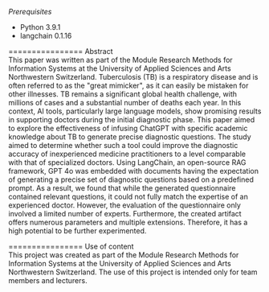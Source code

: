 *Prerequisites*

- Python 3.9.1
- langchain 0.1.16

================ Abstract<br />
This paper was written as part of the Module Research Methods for Information Systems at the University of Applied Sciences and Arts Northwestern Switzerland.
Tuberculosis (TB) is a respiratory disease and is often referred to as the "great mimicker", as it can easily be mistaken for other illnesses. TB remains a significant global health challenge, with millions of cases and a substantial number of deaths each year. In this context, AI tools, particularly large language models, show promising results in supporting doctors during the initial diagnostic phase.
This paper aimed to explore the effectiveness of infusing ChatGPT with specific academic knowledge about TB to generate precise diagnostic questions. The study aimed to determine whether such a tool could improve the diagnostic accuracy of inexperienced medicine practitioners to a level comparable with that of specialized doctors. Using LangChain, an open-source RAG framework, GPT 4o was embedded with documents having the expectation of generating a precise set of diagnostic questions based on a predefined prompt.
As a result, we found that while the generated questionnaire contained relevant questions, it could not fully match the expertise of an experienced doctor. However, the evaluation of the questionnaire only involved a limited number of experts. Furthermore, the created artifact offers numerous parameters and multiple extensions. Therefore, it has a high potential to be further experimented.

================ Use of content<br />
This project  was created as part of the Module Research Methods for Information Systems at the University of Applied Sciences and Arts Northwestern Switzerland.
The use of this project is intended only for team members and lecturers.
